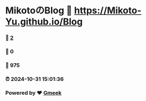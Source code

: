 # MikotoのBlog :link: https://Mikoto-Yu.github.io/Blog 
### :page_facing_up: [2](https://Mikoto-Yu.github.io/Blog/tag.html) 
### :speech_balloon: 0 
### :hibiscus: 975 
### :alarm_clock: 2024-10-31 15:01:36 
### Powered by :heart: [Gmeek](https://github.com/Meekdai/Gmeek)
